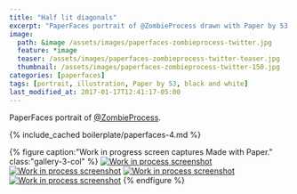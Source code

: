 ```yaml
---
title: "Half lit diagonals"
excerpt: "PaperFaces portrait of @ZombieProcess drawn with Paper by 53 on an iPad."
image: 
  path: &image /assets/images/paperfaces-zombieprocess-twitter.jpg 
  feature: *image
  teaser: /assets/images/paperfaces-zombieprocess-twitter-teaser.jpg
  thumbnail: /assets/images/paperfaces-zombieprocess-twitter-150.jpg
categories: [paperfaces]
tags: [portrait, illustration, Paper by 53, black and white]
last_modified_at: 2017-01-17T12:41:17-05:00
---
```


PaperFaces portrait of [@ZombieProcess](https://twitter.com/zombieprocess).

{% include_cached boilerplate/paperfaces-4.md %}

{% figure caption:"Work in progress screen captures Made with Paper." class:"gallery-3-col" %}
[![Work in process screenshot](/assets/images/paperfaces-zombieprocess-process-1-600.jpg)](/assets/images/paperfaces-zombieprocess-process-1-lg.jpg) [![Work in process screenshot](/assets/images/paperfaces-zombieprocess-process-2-600.jpg)](/assets/images/paperfaces-zombieprocess-process-2-lg.jpg) [![Work in process screenshot](/assets/images/paperfaces-zombieprocess-process-3-600.jpg)](/assets/images/paperfaces-zombieprocess-process-3-lg.jpg) [![Work in process screenshot](/assets/images/paperfaces-zombieprocess-process-4-600.jpg)](/assets/images/paperfaces-zombieprocess-process-4-lg.jpg)
{% endfigure %}
